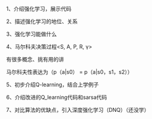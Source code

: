 1、介绍强化学习，展示代码

2、描述强化学习的地位、关系

3、强化学习能做什么

4、马尔科夫决策过程<S, A, P, R, γ>

有很多概念、挑有用的讲

马尔科夫性表达为（p（a|s0） = p（a|s0，s1，s2））

5、初步介绍Q-learning，结合上学例子

6、介绍改进的Q_learning代码和sarsa代码

7、对比算法的优缺点，引入深度强化学习（DNQ）（还没学）

